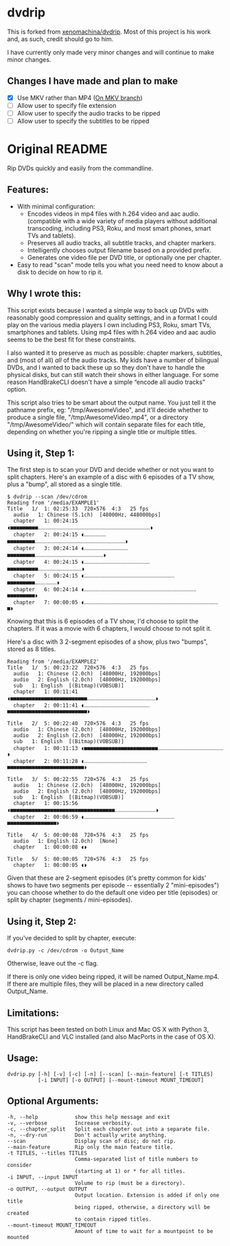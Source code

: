 # dvdrip

This is forked from [xenomachina/dvdrip](https://github.com/xenomachina/dvdrip). Most of this project is his work and, as such, credit should go to him.

I have currently only made very minor changes and will continue to make minor changes.

## Changes I have made and plan to make

- [x] Use MKV rather than MP4 ([On MKV branch](https://github.com/Jab2870/dvdrip/tree/mkv))
- [ ] Allow user to specify file extension
- [ ] Allow user to specify the audio tracks to be ripped
- [ ] Allow user to specify the subtitles to be ripped

# Original README

Rip DVDs quickly and easily from the commandline.


## Features:
  - With minimal configuration:
    - Encodes videos in mp4 files with h.264 video and aac audio.
      (compatible with a wide variety of media players without
      additional transcoding, including PS3, Roku, and most smart
      phones, smart TVs and tablets).
    - Preserves all audio tracks, all subtitle tracks, and chapter
      markers.
    - Intelligently chooses output filename based on a provided prefix.
    - Generates one video file per DVD title, or optionally one per
      chapter.
  - Easy to read "scan" mode tells you what you need need to know about
    a disk to decide on how to rip it.

## Why I wrote this:
  This script exists because I wanted a simple way to back up DVDs with
  reasonably good compression and quality settings, and in a format I could
  play on the various media players I own including PS3, Roku, smart TVs,
  smartphones and tablets. Using mp4 files with h.264 video and aac audio seems
  to be the best fit for these constraints.

  I also wanted it to preserve as much as possible: chapter markers, subtitles,
  and (most of all) *all* of the audio tracks. My kids have a number of
  bilingual DVDs, and I wanted to back these up so they don't have to handle
  the physical disks, but can still watch their shows in either language. For
  some reason HandBrakeCLI doesn't have a simple “encode all audio tracks”
  option.

  This script also tries to be smart about the output name. You just tell it
  the pathname prefix, eg: "/tmp/AwesomeVideo", and it'll decide whether to
  produce a single file, "/tmp/AwesomeVideo.mp4", or a directory
  "/tmp/AwesomeVideo/" which will contain separate files for each title,
  depending on whether you're ripping a single title or multiple titles.

## Using it, Step 1:

  The first step is to scan your DVD and decide whether or not you want
  to split chapters. Here's an example of a disc with 6 episodes of a TV
  show, plus a "bump", all stored as a single title.

    $ dvdrip --scan /dev/cdrom
    Reading from '/media/EXAMPLE1'
    Title   1/  1: 02:25:33  720×576  4:3   25 fps
      audio   1: Chinese (5.1ch)  [48000Hz, 448000bps]
      chapter   1: 00:24:15 ◖■■■■■■■■■‥‥‥‥‥‥‥‥‥‥‥‥‥‥‥‥‥‥‥‥‥‥‥‥‥‥‥‥‥‥‥‥‥‥‥‥‥‥‥‥‥◗
      chapter   2: 00:24:15 ◖‥‥‥‥‥‥‥‥■■■■■■■■■‥‥‥‥‥‥‥‥‥‥‥‥‥‥‥‥‥‥‥‥‥‥‥‥‥‥‥‥‥‥‥‥‥◗
      chapter   3: 00:24:14 ◖‥‥‥‥‥‥‥‥‥‥‥‥‥‥‥‥■■■■■■■■■‥‥‥‥‥‥‥‥‥‥‥‥‥‥‥‥‥‥‥‥‥‥‥‥‥◗
      chapter   4: 00:24:15 ◖‥‥‥‥‥‥‥‥‥‥‥‥‥‥‥‥‥‥‥‥‥‥‥‥■■■■■■■■■■‥‥‥‥‥‥‥‥‥‥‥‥‥‥‥‥◗
      chapter   5: 00:24:15 ◖‥‥‥‥‥‥‥‥‥‥‥‥‥‥‥‥‥‥‥‥‥‥‥‥‥‥‥‥‥‥‥‥‥■■■■■■■■■‥‥‥‥‥‥‥‥◗
      chapter   6: 00:24:14 ◖‥‥‥‥‥‥‥‥‥‥‥‥‥‥‥‥‥‥‥‥‥‥‥‥‥‥‥‥‥‥‥‥‥‥‥‥‥‥‥‥‥■■■■■■■■■◗
      chapter   7: 00:00:05 ◖‥‥‥‥‥‥‥‥‥‥‥‥‥‥‥‥‥‥‥‥‥‥‥‥‥‥‥‥‥‥‥‥‥‥‥‥‥‥‥‥‥‥‥‥‥‥‥‥‥■◗

  Knowing that this is 6 episodes of a TV show, I'd choose to split the
  chapters. If it was a movie with 6 chapters, I would choose to not
  split it.

  Here's a disc with 3 2-segment episodes of a show, plus two "bumps",
  stored as 8 titles.

    Reading from '/media/EXAMPLE2'
    Title   1/  5: 00:23:22  720×576  4:3   25 fps
      audio   1: Chinese (2.0ch)  [48000Hz, 192000bps]
      audio   2: English (2.0ch)  [48000Hz, 192000bps]
      sub   1: English  [(Bitmap)(VOBSUB)]
      chapter   1: 00:11:41 ◖■■■■■■■■■■■■■■■■■■■■■■■■■‥‥‥‥‥‥‥‥‥‥‥‥‥‥‥‥‥‥‥‥‥‥‥‥‥◗
      chapter   2: 00:11:41 ◖‥‥‥‥‥‥‥‥‥‥‥‥‥‥‥‥‥‥‥‥‥‥‥‥■■■■■■■■■■■■■■■■■■■■■■■■■■◗

    Title   2/  5: 00:22:40  720×576  4:3   25 fps
      audio   1: Chinese (2.0ch)  [48000Hz, 192000bps]
      audio   2: English (2.0ch)  [48000Hz, 192000bps]
      sub   1: English  [(Bitmap)(VOBSUB)]
      chapter   1: 00:11:13 ◖■■■■■■■■■■■■■■■■■■■■■■■■‥‥‥‥‥‥‥‥‥‥‥‥‥‥‥‥‥‥‥‥‥‥‥‥◗
      chapter   2: 00:11:28 ◖‥‥‥‥‥‥‥‥‥‥‥‥‥‥‥‥‥‥‥‥‥‥‥■■■■■■■■■■■■■■■■■■■■■■■■■◗

    Title   3/  5: 00:22:55  720×576  4:3   25 fps
      audio   1: Chinese (2.0ch)  [48000Hz, 192000bps]
      audio   2: English (2.0ch)  [48000Hz, 192000bps]
      sub   1: English  [(Bitmap)(VOBSUB)]
      chapter   1: 00:15:56 ◖■■■■■■■■■■■■■■■■■■■■■■■■■■■■■■■■■■‥‥‥‥‥‥‥‥‥‥‥‥‥‥‥◗
      chapter   2: 00:06:59 ◖‥‥‥‥‥‥‥‥‥‥‥‥‥‥‥‥‥‥‥‥‥‥‥‥‥‥‥‥‥‥‥‥‥■■■■■■■■■■■■■■■■◗

    Title   4/  5: 00:00:08  720×576  4:3   25 fps
      audio   1: English (2.0ch)  [None]
      chapter   1: 00:00:08 ◖◗

    Title   5/  5: 00:00:05  720×576  4:3   25 fps
      chapter   1: 00:00:05 ◖◗

  Given that these are 2-segment episodes (it's pretty common for kids'
  shows to have two segments per episode -- essentially 2 "mini-episodes") you
  can choose whether to do the default one video per title (episodes) or
  split by chapter (segments / mini-episodes).

## Using it, Step 2:

  If you've decided to split by chapter, execute:

    dvdrip.py -c /dev/cdrom -o Output_Name

  Otherwise, leave out the -c flag.

  If there is only one video being ripped, it will be named Output_Name.mp4. If
  there are multiple files, they will be placed in a new directory called
  Output_Name.

## Limitations:

  This script has been tested on both Linux and Mac OS X with Python 3,
  HandBrakeCLI and VLC installed (and also MacPorts in the case of OS X).

## Usage:

    dvdrip.py [-h] [-v] [-c] [-n] [--scan] [--main-feature] [-t TITLES]
              [-i INPUT] [-o OUTPUT] [--mount-timeout MOUNT_TIMEOUT]


## Optional Arguments:

    -h, --help            show this help message and exit
    -v, --verbose         Increase verbosity.
    -c, --chapter_split   Split each chapter out into a separate file.
    -n, --dry-run         Don't actually write anything.
    --scan                Display scan of disc; do not rip.
    --main-feature        Rip only the main feature title.
    -t TITLES, --titles TITLES
                          Comma-separated list of title numbers to consider
                          (starting at 1) or * for all titles.
    -i INPUT, --input INPUT
                          Volume to rip (must be a directory).
    -o OUTPUT, --output OUTPUT
                          Output location. Extension is added if only one title
                          being ripped, otherwise, a directory will be created
                          to contain ripped titles.
    --mount-timeout MOUNT_TIMEOUT
                          Amount of time to wait for a mountpoint to be mounted



